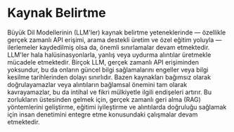 # Kaynak Belirtme

Büyük Dil Modellerinin (LLM'ler) kaynak belirtme yeteneklerinde — özellikle gerçek zamanlı API erişimi, arama destekli üretim ve özel eğitim yoluyla — ilerlemeler kaydedilmiş olsa da, önemli sınırlamalar devam etmektedir. LLM'ler hala halüsinasyonlarla, yanlış veya uydurma alıntılar üretmekle mücadele etmektedir. Birçok LLM, gerçek zamanlı API erişiminden yoksundur, bu da onların güncel bilgi sağlamalarını engeller veya bilgi kesilme tarihlerinden dolayı sınırlıdır. Bazen kaynakları bağımsız olarak doğrulayamazlar veya alıntıların bağlamsal önemini tam olarak kavrayamazlar, bu da intihal ve fikri mülkiyetle ilgili endişeleri artırır. Bu zorlukların üstesinden gelmek için, gerçek zamanlı geri alma (RAG) yöntemlerini geliştirme, eğitimi iyileştirme ve alıntılarda doğruluğu sağlamak için insan denetimini entegre etme konusundaki çalışmalar devam etmektedir.
